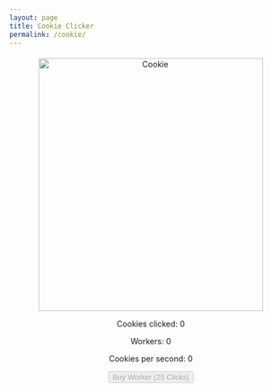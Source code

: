 ```yaml
---
layout: page
title: Cookie Clicker
permalink: /cookie/
---
```

<!-- Cookie Clicker Game -->
<div id="cookie-game-container" style="text-align: center; margin-top: 20px;">
  <img id="cookie" src="{{site.baseurl}}/images/cookie.png" alt="Cookie" style="cursor: pointer;" width="400px" height="450px">
  <p>Cookies clicked: <span id="counter">0</span></p>
  <p>Workers: <span id="worker-count">0</span></p>
  <p>Cookies per second: <span id="cookies-per-second">0</span></p>
  <button id="buy-worker" disabled>Buy Worker (25 Clicks)</button>
  <audio id="cookie-sound" src="../sound/cookie.mp3" preload="auto"></audio>
</div>

<script>
  let counter = 0;
  let workerCount = 0;
  const cookiesPerSecondElement = document.getElementById('cookies-per-second');
  const workerCountElement = document.getElementById('worker-count');
  const buyWorkerButton = document.getElementById('buy-worker');
  const cookieSound = document.getElementById('cookie-sound');

  document.getElementById('cookie').addEventListener('click', function() {
    counter++;
    document.getElementById('counter').textContent = counter;
    
    // Play the sound
    cookieSound.currentTime = 0; // Reset sound to start
    cookieSound.play().catch(error => {
      console.error("Audio playback failed:", error);
    });

    // Enable the buy worker button if the player has 25 clicks
    if (counter >= 25) {
      buyWorkerButton.disabled = false;
    }
  });

  buyWorkerButton.addEventListener('click', function() {
    if (counter >= 25) {
      workerCount++;
      counter -= 25; // Deduct clicks for the worker
      document.getElementById('counter').textContent = counter;
      workerCountElement.textContent = workerCount;
      cookiesPerSecondElement.textContent = workerCount; // Each worker gives 1 cookie per second
    }

    // Disable the button if not enough clicks
    if (counter < 25) {
      buyWorkerButton.disabled = true;
    }
  });

  // Function to increment cookies per second
  setInterval(() => {
    counter += workerCount; // Increase the counter based on the number of workers
    document.getElementById('counter').textContent = counter;
  }, 1000); // Update every second
</script>
